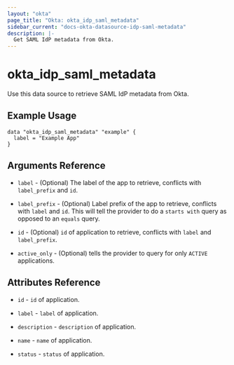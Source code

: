 ```yaml
---
layout: "okta"
page_title: "Okta: okta_idp_saml_metadata"
sidebar_current: "docs-okta-datasource-idp-saml-metadata"
description: |-
  Get SAML IdP metadata from Okta.
---
```


# okta_idp_saml_metadata

Use this data source to retrieve SAML IdP metadata from Okta.

## Example Usage

```hcl
data "okta_idp_saml_metadata" "example" {
  label = "Example App"
}
```

## Arguments Reference

 * `label` - (Optional) The label of the app to retrieve, conflicts with `label_prefix` and `id`.

 * `label_prefix` - (Optional) Label prefix of the app to retrieve, conflicts with `label` and `id`. This will tell the provider to do a `starts with` query as opposed to an `equals` query.

 * `id` - (Optional) `id` of application to retrieve, conflicts with `label` and `label_prefix`.

 * `active_only` - (Optional) tells the provider to query for only `ACTIVE` applications.

## Attributes Reference

 * `id` - `id` of application.

 * `label` - `label` of application.

 * `description` - `description` of application.

 * `name` - `name` of application.

 * `status` - `status` of application.
